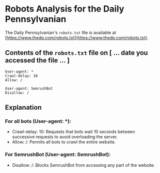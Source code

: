 # Robots Analysis for the Daily Pennsylvanian

The Daily Pennsylvanian's `robots.txt` file is available at
[https://www.thedp.com/robots.txt](https://www.thedp.com/robots.txt).

## Contents of the `robots.txt` file on [ ... date you accessed the file ... ]

```
User-agent: *
Crawl-delay: 10
Allow: /

User-agent: SemrushBot
Disallow: /
```

## Explanation

### For all bots (User-agent: *):

- Crawl-delay: 10: Requests that bots wait 10 seconds between successive requests to avoid overloading the server.
- Allow: /: Permits all bots to crawl the entire website.

### For SemrushBot (User-agent: SemrushBot):

- Disallow: /: Blocks SemrushBot from accessing any part of the website.